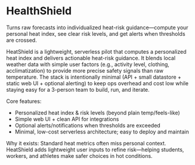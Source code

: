 # HealthShield
Turns raw forecasts into individualized heat-risk guidance—compute your personal heat index, see clear risk levels, and get alerts when thresholds are crossed.

HeatShield is a lightweight, serverless pilot that computes a personalized heat index and delivers actionable heat-risk guidance. It blends local weather data with simple user factors (e.g., activity level, clothing, acclimatization) to provide more precise safety signals than raw temperature. The stack is intentionally minimal (API + small datastore + static web UI + optional alerting) to keep ops overhead and cost low while staying easy for a 3-person team to build, run, and iterate.

Core features:
- Personalized heat index & risk levels (beyond plain temp/feels-like)
- Simple web UI + clean API for integrations
- Optional alerts/notifications when thresholds are exceeded
- Minimal, low-cost serverless architecture; easy to deploy and maintain

Why it exists:
Standard heat metrics often miss personal context. HeatShield adds lightweight user inputs to refine risk—helping students, workers, and athletes make safer choices in hot conditions.

